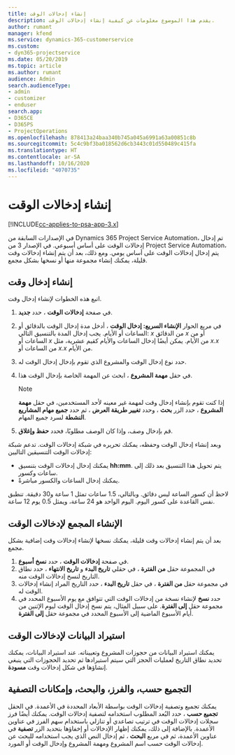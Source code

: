 ```yaml
---
title: إنشاء إدخالات الوقت
description: يقدم هذا الموضوع معلومات عن كيفية إنشاء إدخالات الوقت.
author: rumant
manager: kfend
ms.service: dynamics-365-customerservice
ms.custom:
- dyn365-projectservice
ms.date: 05/20/2019
ms.topic: article
ms.author: rumant
audience: Admin
search.audienceType:
- admin
- customizer
- enduser
search.app:
- D365CE
- D365PS
- ProjectOperations
ms.openlocfilehash: 878413a24baa340b745a045a6991a63a00851c8b
ms.sourcegitcommit: 5c4c9bf3ba018562d6cb3443c01d550489c415fa
ms.translationtype: HT
ms.contentlocale: ar-SA
ms.lasthandoff: 10/16/2020
ms.locfileid: "4070735"
---
```

# <a name="create-time-entries"></a>إنشاء إدخالات الوقت

[!INCLUDE[cc-applies-to-psa-app-3.x](../includes/cc-applies-to-psa-app-3x.md)]

في الإصدارات السابقة من Dynamics 365 Project Service Automation، تم إدخال إدخالات الوقت على أساس أسبوعي. في الإصدار 3 من Project Service Automation، يتم إدخال إدخالات الوقت على أساس يومي. ومع ذلك، بعد أن يتم إنشاء إدخالات وقت قليلة، يمكنك إنشاء مجموعة منها أو نسخها بشكل مجمع.

## <a name="create-a-time-entry"></a>إنشاء إدخال وقت

اتبع هذه الخطوات لإنشاء إدخال وقت.

1. في صفحة **إدخالات الوقت** ، حدد **جديد**.
2. في مربع الحوار **الإنشاء السريع: إدخال الوقت** ، أدخل مدة إدخال الوقت بالدقائق أو الساعات أو الأيام. يجب إدخال المدة بالتنسيق التالي: *x* من الدقائق *x* أو من الساعات أو *x* من الأيام. يمكن أيضًا إدخال الساعات والأيام كقيم عشرية، مثل *x.x* من الساعات أو *x.x* من الأيام.
3. حدد نوع إدخال الوقت والمشروع الذي تقوم بإدخال إدخال الوقت له.
4. في حقل **مهمة المشروع** ، ابحث عن المهمة الخاصة بإدخال الوقت هذا.

    > [!NOTE]
    > إذا كنت تقوم بإنشاء إدخال وقت لمهمة غير معينه لأحد المستخدمين، في حقل **مهمة المشروع** ، حدد الزر **بحث** ، وحدد **تغيير طريقة العرض** ، ثم حدد **جميع مهام المشاريع النشطة** لسرد جميع المهام.

5. قم بإدخال وصف، وإذا كان الوصف مطلوبًا، فحدد **حفظ وإغلاق**.

وبعد إنشاء إدخال الوقت وحفظه، يمكنك تحريره في شبكة إدخالات الوقت. تدعم شبكة إدخالات الوقت التنسيقين التاليين:

- يمكنك إدخال إدخالات الوقت بتنسيق **hh:mm**. يتم تحويل هذا التنسيق بعد ذلك إلى ساعات وكسور.
- يمكنك إدخال الساعات والكسور مباشرةً.

لاحظ أن كسور الساعة ليس دقائق. وبالتالي، 1.5 ساعات تمثل 1 ساعة و30 دقيقة. تنطبق نفس القاعدة على كسور اليوم. اليوم الواحد هو 24 ساعة، ويمثل 0.5 يوم 12 ساعة.

## <a name="bulk-create-time-entries"></a>الإنشاء المجمع لإدخالات الوقت

بعد أن يتم إنشاء إدخالات وقت قليلة، يمكنك نسخها لإنشاء إدخالات وقت إضافية بشكل مجمع.

1. في صفحة **إدخالات الوقت** ، حدد **نسخ أسبوع**.
2. في المجموعة حقل **من الفترة** ، في حقلي **تاريخ البدء** و **تاريخ الانتهاء** ، حدد نطاق التاريخ لنسخ إدخالات الوقت منه.
3. في مجموعة حقل **من الفترة** ، في حقل **تاريخ البدء** ، حدد التاريخ المراد إنشاء إدخالات الوقت له.
4. حدد **نسخ** لإنشاء نسخة من إدخالات الوقت التي تتوافق مع يوم الأسبوع المحدد في مجموعة حقل **إلى الفترة**. على سبيل المثال، يتم نسخ إدخال الوقت ليوم الإثنين من أيام الأسبوع الماضية إلى الأسبوع المحدد في مجموعة حقل **إلى الفترة**.

## <a name="import-data-for-time-entries"></a>استيراد البيانات لإدخالات الوقت

يمكنك استيراد البيانات من حجوزات المشروع وتعييناته. عند استيراد البيانات، يمكنك تحديد نطاق التاريخ لعمليات الحجز التي سيتم استيرادها ثم تحديد الحجوزات التي ينبغي إنشاؤها في شكل إدخالات وقت **مسودة**.

## <a name="group-by-sort-search-and-filter-capabilities"></a>التجميع حسب، والفرز، والبحث، وإمكانات التصفية

يمكنك تجميع وتصفية إدخالات الوقت بواسطة الأبعاد المحددة في الأعمدة. في الحقل **تجميع حسب** ، حدد البُعد المطلوب استخدامه لتصفية إدخالات الوقت. يمكنك أيضًا فرز سجلات إدخالات الوقت في ترتيب تصاعدي أو تنازلي باستخدام سهم الفرز في عناوين الأعمدة. بالإضافة إلى ذلك، يمكنك إظهار الإدخالات أو إخفاؤها بتحديد الزر **تصفية** في عناوين الأعمدة، ثم في مربع **البحث** ، ثم إدخال النص الذي يجب استخدامه للبحث عن إدخالات الوقت حسب اسم المشروع ومهمة المشروع وإدخال الوقت أو المورد.
